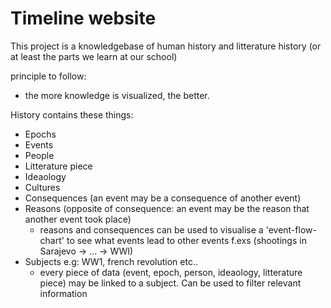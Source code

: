 
# Timeline website

This project is a knowledgebase of human history and litterature history (or at least the parts we learn at our school)

principle to follow:
- the more knowledge is visualized, the better.


History contains these things:
- Epochs
- Events
- People
- Litterature piece
- Ideaology
- Cultures
- Consequences (an event may be a consequence of another event)
- Reasons (opposite of consequence: an event may be the reason that another event took place)
    - reasons and consequences can be used to visualise a 'event-flow-chart' to see what events lead to other events f.exs (shootings in Sarajevo -> ... -> WWI)
- Subjects e.g: WW1, french revolution etc..
    - every piece of data (event, epoch, person, ideaology, litterature piece) may be linked to a subject. Can be used to filter relevant information
